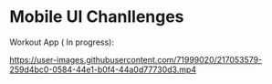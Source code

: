 # Mobile UI Chanllenges

Workout App ( In progress):


https://user-images.githubusercontent.com/71999020/217053579-259d4bc0-0584-44e1-b0f4-44a0d77730d3.mp4


